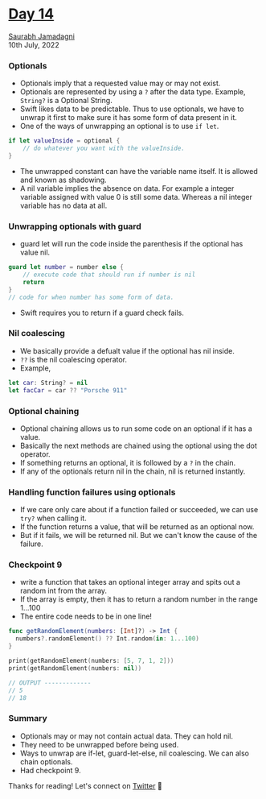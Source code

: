 # [Day 14](https://www.hackingwithswift.com/100/swiftui/14)
[Saurabh Jamadagni](https://github.com/SaurabhJamadagni)<br>
10th July, 2022

### Optionals
- Optionals imply that a requested value may or may not exist.
- Optionals are represented by using a `?` after the data type. Example, `String?` is a Optional String.
- Swift likes data to be predictable. Thus to use optionals, we have to unwrap it first to make sure it has some form of data present in it.
- One of the ways of unwrapping an optional is to use `if let`.
```swift
if let valueInside = optional {
    // do whatever you want with the valueInside.
}
```
- The unwrapped constant can have the variable name itself. It is allowed and known as shadowing.
- A nil variable implies the absence on data. For example a integer variable assigned with value 0 is still some data. Whereas a nil integer variable has no data at all.

### Unwrapping optionals with guard
- guard let will run the code inside the parenthesis if the optional has value nil.
```swift
guard let number = number else {
    // execute code that should run if number is nil
    return
}
// code for when number has some form of data.
```
- Swift requires you to return if a guard check fails.

### Nil coalescing
- We basically provide a defualt value if the optional has nil inside.
- `??` is the nil coalescing operator.
- Example, 
```swift
let car: String? = nil
let facCar = car ?? "Porsche 911"
```

### Optional chaining
- Optional chaining allows us to run some code on an optional if it has a value.
- Basically the next methods are chained using the optional using the dot operator.
- If something returns an optional, it is followed by a `?` in the chain.
- If any of the optionals return nil in the chain, nil is returned instantly.

### Handling function failures using optionals
- If we care only care about if a function failed or succeeded, we can use `try?` when calling it. 
- If the function returns a value, that will be returned as an optional now.
- But if it fails, we will be returned nil. But we can't know the cause of the failure.

### Checkpoint 9
- write a function that takes an optional integer array and spits out a random int from the array. 
- If the array is empty, then it has to return a random number in the range 1...100
- The entire code needs to be in one line!

```swift
func getRandomElement(numbers: [Int]?) -> Int {
  numbers?.randomElement() ?? Int.random(in: 1...100)
}

print(getRandomElement(numbers: [5, 7, 1, 2]))
print(getRandomElement(numbers: nil))

// OUTPUT -------------
// 5
// 18
```

### Summary
- Optionals may or may not contain actual data. They can hold nil.
- They need to be unwrapped before being used.
- Ways to unwrap are if-let, guard-let-else, nil coalescing. We can also chain optionals.
- Had checkpoint 9.

Thanks for reading! Let's connect on [Twitter](https://twitter.com/Saura6hJ) 👋